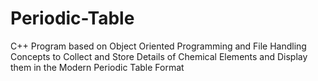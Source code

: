 # Periodic-Table
C++ Program based on Object Oriented Programming and File Handling Concepts to Collect and Store Details of Chemical Elements and Display them in the Modern Periodic Table Format
